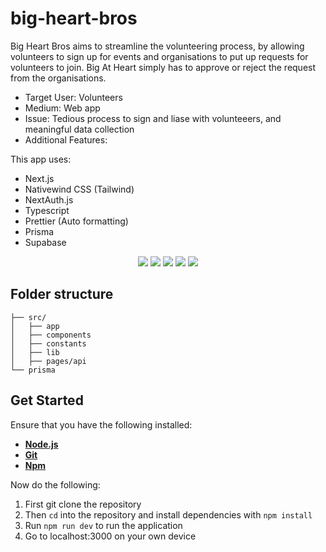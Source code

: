 # big-heart-bros

Big Heart Bros aims to streamline the volunteering process, by allowing volunteers to sign up for events and organisations to put up requests for volunteers to join. Big At Heart simply has to approve or reject the request from the organisations.

-   Target User: Volunteers
-   Medium: Web app
-   Issue: Tedious process to sign and liase with volunteeers, and meaningful data collection
-   Additional Features:

This app uses:

-   Next.js
-   Nativewind CSS (Tailwind)
-   NextAuth.js
-   Typescript
-   Prettier (Auto formatting)
-   Prisma
-   Supabase

<p align='center'>
<img src='https://img.shields.io/badge/-NextJS-white?logo=nextdotjs&logoColor=black'>
<img src='https://img.shields.io/badge/-TailwindCSS-06B6D4?logo=tailwindcss&logoColor=white''>
<img src='https://img.shields.io/badge/-TypeScript-3178C6?logo=typescript&logoColor=white''>
<img src='https://img.shields.io/badge/-Prisma-blue?logo=prisma&logoColor=darkblue'>
<img src='https://img.shields.io/badge/-Supabase-white?logo=supabase&logoColor=green'>
  
</p>

## Folder structure
```
├── src/  
│   ├── app  
│   ├── components  
│   ├── constants  
│   ├── lib  
│   ├── pages/api  
└── prisma
```

## Get Started
Ensure that you have the following installed:
- [**Node.js**](https://nodejs.dev/en/download/)
- [**Git**](https://git-scm.com/downloads)
- [**Npm**](https://www.npmjs.com/package/npm)

Now do the following:
1. First git clone the repository
2. Then `cd` into the repository and install dependencies with `npm install`
3. Run `npm run dev` to run the application
4. Go to localhost:3000 on your own device
